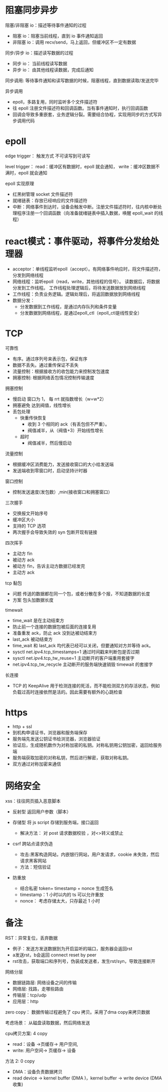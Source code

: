 # 阻塞同步异步

阻塞/非阻塞 io：描述等待事件通知的过程

- 阻塞 io：阻塞当前线程，直到 io 事件通知返回
- 非阻塞 io：调用 recv/send，马上返回，但缓冲区不一定有数据

同步/异步 io：描述读写数据的过程

- 同步 io： 当前线程读写数据
- 异步 io： 由其他线程读数据，完成后通知

同步调用: 等待事件通知和读写数据的时候，阻塞线程，直到数据读取/发送完毕

异步调用

- epoll，多路复用，同时监听多个文件描述符
- 往 epoll 注册文件描述符和回调函数。当有事件通知时，执行回调函数
- 回调会导致多重嵌套，业务逻辑分裂。需要结合协程，实现用同步的方式写异步调用代码

# epoll

edge trigger： 触发方式 不可读写到可读写

level trigger： read：缓冲区有数据时，epoll 就会通知， write：缓冲区数据不满时，epoll 就会通知

epoll 实现原理

- 红黑树管理 socket 文件描述符
- 就绪链表：存放已经响应的文件描述符
- 中断：网络事件到达时，设备会触发中断。注册文件描述符时，往内核中断处理程序注册一个回调函数（向准备就绪链表中插入数据，唤醒 epoll_wait 的线程）


# react模式：事件驱动，将事件分发给处理器
- acceptor：单线程监听epoll（accept）。有网络事件响应时，将文件描述符，分发到网络线程
- 网络线程：监听epoll（read，write，其他线程的信号）。  读数据后，将数据分发到工作线程。 工作线程处理逻辑后，将待发送数据放到网络线程
- 工作线程：负责业务逻辑。逻辑处理后，将返回数据放到网络线程
- 数据分发：
  - 分发数据到工作线程，是通过内存队列和条件变量
  - 分发数据到网络线程，是通过epoll_ctl（epoll_ctl是线性安全）




# TCP

可靠性

- 有序。通过序列号来表示包，保证有序
- 数据不丢失。通过重传保证不丢失
- 流量控制：根据接收方的收包能力来控制发包速度
- 拥塞控制: 根据网络丢包情况控制传输速度

拥塞控制

- 慢启动
  窗口为 1， 每 rrt 就指数增长（w=w\*2）
- 拥塞避免 达到阀值，线性增长
- 丢包处理
  - 快重传快恢复
    - 收到 3 个相同的 ack（有丢包但不严重）。
    - 阀值减半，从（阀值+3）开始线性增长
  - 超时
    - 阀值减半，然后慢启动

流量控制
- 根据缓冲区消费能力，发送接收窗口的大小给发送端
- 发送端收到零窗口时，启动坚持计时器

窗口控制

- 控制发送速度(发包数）,min(接收窗口和拥塞窗口）

三次握手

- 交换报文开始序号
- 缓冲区大小
- 支持的 TCP 选项
- 两次握手会导致失效的 syn 包断开现有链接

四次挥手

- 主动方 fin
- 被动方 ack
- 被动方 fin，告诉主动方数据已经发完
- 主动方 ack

tcp 黏包

- 问题 传送的数据都在同一个包，或者分散在多个报，不知道数据的长度
- 方案 包头加数据长度

timewait

- time_wait 是在主动结束方
- 防止前一个连接的数据包被后面的连接复用
- 准备重发 ack，防止 ack 没到达被动结束方
- last_ack 被动结束方
- time_wait 和 last_ack 均代表已经可以关闭，但要通知对方并等待 ack。
- sysctl net.ipv4.tcp_timestamps=1
  通过时间戳来判断包是否过期
- sysctl net.ipv4.tcp_tw_reuse=1
  主动断开的客户端重用套接字
- net.ipv4.tcp_tw_recycle
  主动断开的服务端快速销毁 timewait 的套接字

长连接

- TCP 的 KeepAlive 用于检测连接的死活，而不能检测双方的存活状态，例如负载过高时连接依然是活的。因此需要有额外的心跳检查

# https
- http + ssl
- 到机构申请证书，浏览器和服务端保存
- 服务端先发送公钥证书给浏览器，浏览器验证
- 验证后，生成随机数作为对称加密的私钥。对称私钥用公钥加密，返回给服务端
- 服务端获取加密的对称私钥，然后进行解密，获取对称私钥。
- 双方通过对称加密来通信

# 网络安全

xss：往往网页插入恶意脚本

- 反射型 返回用户参数（脚本）
- 存储型 将 js script 存储到服务端，接口返回
  - 解决方法： 对 post 请求数据校验 ，对<>转义或禁止
- csrf 跨站点请求伪造

  - 攻击:黑客构造网站，内嵌银行网站，用户发请求，cookie 未失效，然后请求黑客网站
  - 方法：短信验证

- 防重放
  - 结合私密 token+ timestamp + nonce 生成签名
  - timestamp：1 小时以内的 ts 可以允许重放
  - nonce： 考虑存储太大，只存最近 1 小时

# 

# 备注

RST：异常复位，丢弃数据
- 例子：发送方发送数据到为开启监听的端口，服务器会返回rst
- a发送rst，b会返回 connect reset by peer
- rst攻击，获取端口和序列号，伪装成发送者，发生rst/syn，导致连接断开

网络分层

- 数据链路层: 网络设备之间的传输
- 网络层: 找路，走哪些路由
- 传输层：tcp/udp
- 应用层：http

zero copy： 数据传输过程避免了 cpu 拷贝。采用了dma copy来拷贝数据

考虑场景： 从磁盘读取数据，然后网络发送

cpu拷贝方案: 4 copy

- read：设备 ->页缓存-> 用户空间,
- write: 用户空间-> 页缓存-> 设备

方法 2: 0 copy

- DMA：设备负责数据拷贝
- read device -> kernel buffer (DMA )，kernel buffer -> write device (DMA 收集)